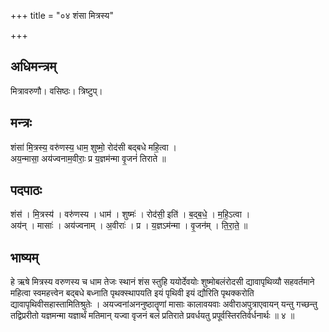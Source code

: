 +++
title = "०४ शंसा मित्रस्य"

+++
## अधिमन्त्रम्
मित्रावरुणौ। वसिष्ठः। त्रिष्टुप्।

## मन्त्रः
शंसा॑ मि॒त्रस्य॒ वरु॑णस्य॒ धाम॒ शुष्मो॒ रोद॑सी बद्बधे महि॒त्वा ।  
अय॒न्मासा॒ अय॑ज्वनाम॒वीराः॒ प्र य॒ज्ञम॑न्मा वृ॒जनं॑ तिराते ॥

## पदपाठः
शंस॑ । मि॒त्रस्य॑ । वरु॑णस्य । धाम॑ । शुष्मः॑ । रोद॑सी॒ इति॑ । ब॒द्ब॒धे॒ । म॒हि॒ऽत्वा ।  
अय॑न् । मासाः॑ । अय॑ज्वनाम् । अ॒वीराः॑ । प्र । य॒ज्ञऽम॑न्मा । वृ॒जन॑म् । ति॒रा॒ते॒ ॥

## भाष्यम्
हे ऋषे मित्रस्य वरुणस्य च धाम तेजः स्थानं शंस स्तुहि ययोर्देवयोः शुष्मोबलंरोदसी द्यावापृथिव्यौ सहवर्तमाने महित्वा स्वमहत्त्वेन बद्बधे बध्नाति पृथक्स्थापयति इयं पृथिवी इयं द्यौरिति पृथक्करोति द्यावापृथिवीसहास्तामितिश्रुतेः । अयज्वनांअननुष्ठातॄणां मासाः कालावयवाः अवीराअपुत्राएवायन् यन्तु गच्छन्तु तद्विप्ररीतो यज्ञमन्मा यज्ञार्थं मतिमान् यज्वा वृजनं बलं प्रतिराते प्रवर्धयतु प्रपूर्वस्तिरतिर्वर्धनार्थः ॥ ४ ॥